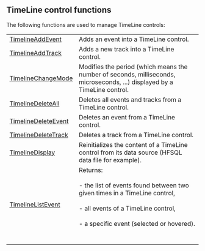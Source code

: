 


## TimeLine control functions
			



The following functions are used to manage TimeLine controls:



|   |   |
| --- | --- |
| [TimelineAddEvent](../WDLang1/1000020400.md) | Adds an event into a TimeLine control. |
| [TimelineAddTrack](../WDLang1/1000020405.md) | Adds a new track into a TimeLine control. |
| [TimelineChangeMode](../WDLang1/1000020397.md) | Modifies the period (which means the number of seconds, milliseconds, microseconds, ...) displayed by a TimeLine control. |
| [TimelineDeleteAll](../WDLang1/1000020404.md) | Deletes all events and tracks from a TimeLine control. |
| [TimelineDeleteEvent](../WDLang1/1000020403.md) | Deletes an event from a TimeLine control. |
| [TimelineDeleteTrack](../WDLang1/1000020760.md) | Deletes a track from a TimeLine control. |
| [TimelineDisplay](../WDLang1/1000020683.md) | Reinitializes the content of a TimeLine control from its data source (HFSQL data file for example). |
| [TimelineListEvent](../WDLang1/1000020401.md) | Returns: <br><br>- the list of events found between two given times in a TimeLine control, <br><br>- all events of a TimeLine control,<br><br>- a specific event (selected or hovered). <br><br><br> |







